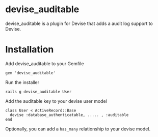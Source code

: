 devise_auditable
=================

devise_auditable is a plugin for Devise that adds a audit log support to Devise.

Installation
=================

Add devise_auditable to your Gemfile

    gem 'devise_auditable'

Run the installer

    rails g devise_auditable User

Add the auditable key to your devise user model

    class User < ActiveRecord::Base
      devise :database_authenticatable, ..... , :auditable
    end

Optionally, you can add a `has_many` relationship to your devise
model.
